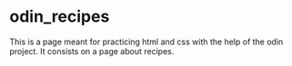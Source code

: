 # odin_recipes
This is a page meant for practicing html and css with the help of the odin project.
It consists on a page about recipes.
